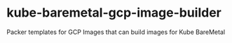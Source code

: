 # kube-baremetal-gcp-image-builder
Packer templates for GCP Images that can build images for Kube BareMetal
